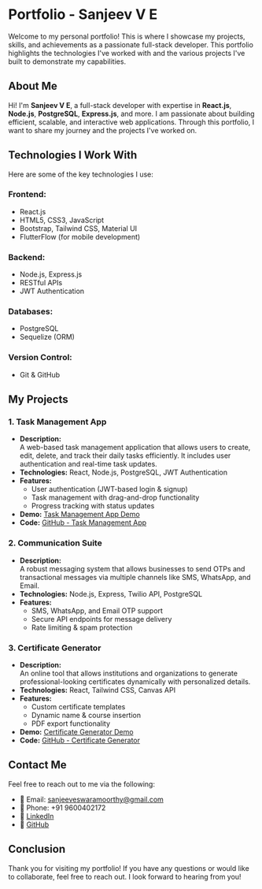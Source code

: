 # Portfolio - Sanjeev V E

Welcome to my personal portfolio! This is where I showcase my projects, skills, and achievements as a passionate full-stack developer. This portfolio highlights the technologies I've worked with and the various projects I've built to demonstrate my capabilities.

## About Me

Hi! I'm **Sanjeev V E**, a full-stack developer with expertise in **React.js**, **Node.js**, **PostgreSQL**, **Express.js**, and more. I am passionate about building efficient, scalable, and interactive web applications. Through this portfolio, I want to share my journey and the projects I've worked on.

## Technologies I Work With

Here are some of the key technologies I use:

### Frontend:
- React.js
- HTML5, CSS3, JavaScript
- Bootstrap, Tailwind CSS, Material UI
- FlutterFlow (for mobile development)

### Backend:
- Node.js, Express.js
- RESTful APIs
- JWT Authentication

### Databases:
- PostgreSQL
- Sequelize (ORM)

### Version Control:
- Git & GitHub

## My Projects

### 1. **Task Management App**
- **Description:**  
  A web-based task management application that allows users to create, edit, delete, and track their daily tasks efficiently. It includes user authentication and real-time task updates.
- **Technologies:** React, Node.js, PostgreSQL, JWT Authentication
- **Features:** 
  - User authentication (JWT-based login & signup)
  - Task management with drag-and-drop functionality
  - Progress tracking with status updates
- **Demo:** [Task Management App Demo](https://new-task-todo.netlify.app/)
- **Code:** [GitHub - Task Management App](https://github.com/SanjeevVE/Task-Todo)

### 2. **Communication Suite**
- **Description:**  
  A robust messaging system that allows businesses to send OTPs and transactional messages via multiple channels like SMS, WhatsApp, and Email.
- **Technologies:** Node.js, Express, Twilio API, PostgreSQL
- **Features:**
  - SMS, WhatsApp, and Email OTP support
  - Secure API endpoints for message delivery
  - Rate limiting & spam protection

### 3. **Certificate Generator**
- **Description:**  
  An online tool that allows institutions and organizations to generate professional-looking certificates dynamically with personalized details.
- **Technologies:** React, Tailwind CSS, Canvas API
- **Features:**
  - Custom certificate templates
  - Dynamic name & course insertion
  - PDF export functionality
- **Demo:** [Certificate Generator Demo](https://fast-certify.netlify.app/)
- **Code:** [GitHub - Certificate Generator](https://github.com/SanjeevVE/Fast-Certify)

## Contact Me

Feel free to reach out to me via the following:

- 📧 Email: [sanjeeveswaramoorthy@gmail.com](mailto:sanjeeveswaramoorthy@gmail.com)
- 📱 Phone: +91 9600402172
- 🔗 [LinkedIn](https://www.linkedin.com/in/sanjeev-v-e-389422192)
- 🔗 [GitHub](https://github.com/SanjeevVE)

## Conclusion

Thank you for visiting my portfolio! If you have any questions or would like to collaborate, feel free to reach out. I look forward to hearing from you!
